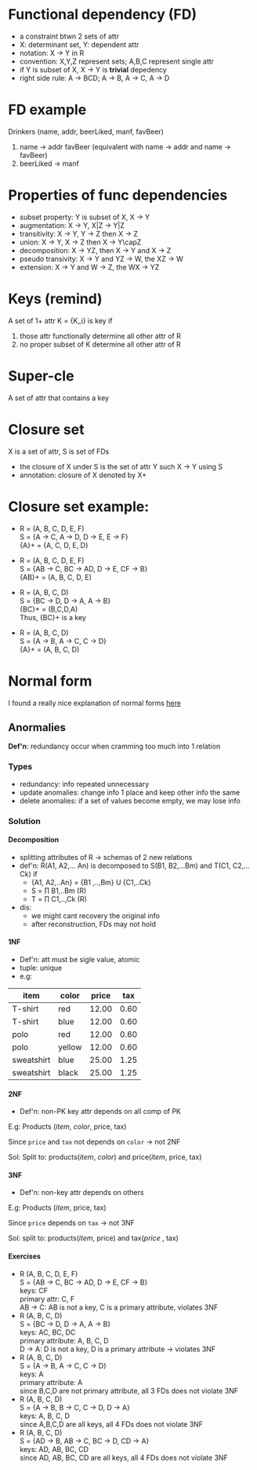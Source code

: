 # Functional dependency (FD)
- a constraint btwn 2 sets of attr
- X: determinant set, Y: dependent attr
- notation: X -> Y in R
- convention: X,Y,Z represent sets; A,B,C represent single attr
- if Y is subset of X, X -> Y is **trivial** depedency
- right side rule: A -> BCD; A -> B, A -> C, A -> D

# FD example
Drinkers (name, addr, beerLiked, manf, favBeer)
1. name -> addr favBeer (equivalent with name -> addr and name -> favBeer)
2. beerLiked -> manf

# Properties of func dependencies
- subset property: Y is subset of X, X -> Y
- augmentation: X -> Y, X|Z -> Y|Z
- transitivity: X -> Y, Y -> Z then X -> Z
- union: X -> Y, X -> Z then X -> Y\capZ
- decomposition: X -> YZ, then X -> Y and X -> Z
- pseudo transivity: X -> Y and YZ -> W, the XZ -> W
- extension: X -> Y and W -> Z, the WX -> YZ

# Keys (remind)
A set of 1+ attr K = {K_i} is key if
1. those attr functionally determine all other attr of R
2. no proper subset of K determine all other attr of R

# Super-cle
A set of attr that contains a key

# Closure set
X is a set of attr, S is set of FDs
- the closure of X under S is the set of attr Y such X -> Y using S
- annotation: closure of X denoted by X+

# Closure set example:
- R = (A, B, C, D, E, F)<br>
S = {A -> C, A -> D, D -> E, E -> F}<br>
{A}+ = {A, C, D, E, D}

- R = (A, B, C, D, E, F)<br>
S = {AB -> C, BC -> AD, D -> E, CF -> B}<br>
{AB}+ = (A, B, C, D, E)

- R = (A, B, C, D)<br>
S = {BC -> D, D -> A, A -> B} <br>
{BC}+ = (B,C,D,A)<br>
Thus, {BC}+ is a key

- R = (A, B, C, D)<br>
S = {A -> B, A -> C, C -> D}<br>
{A}+ = (A, B, C, D)

# Normal form
I found a really nice explanation of normal forms [here](https://www.youtube.com/watch?v=ABwD8IYByfk.)

## Anormalies
 **Def'n**: redundancy occur when cramming too much into 1 relation

### Types
- redundancy: info repeated unnecessary
- update anomalies: change info 1 place and keep other info the same
- delete anomalies: if a set of values become empty, we may lose info

### Solution

#### Decomposition
- splitting attributes of R -> schemas of 2 new relations
- def'n: R(A1, A2,... An) is decomposed to S(B1, B2,...Bm) and T(C1, C2,... Ck) if
  - {A1, A2,..An} = {B1 ,..,Bm} U {C1,..Ck}
  - S = ∏ B1,..Bm (R)
  - T = ∏ C1,..,Ck (R)
- dis:
    - we might cant recovery the original info
    - after reconstruction, FDs may not hold

#### 1NF
- Def'n: att must be sigle value, atomic
- tuple: unique
- e.g:

| item       | color  | price | tax  |
|------------|--------|-------|------|
| T-shirt    | red    | 12.00 | 0.60 |
| T-shirt    | blue   | 12.00 | 0.60 |
| polo       | red    | 12.00 | 0.60 |
| polo       | yellow | 12.00 | 0.60 |
| sweatshirt | blue   | 25.00 | 1.25 |
| sweatshirt | black  | 25.00 | 1.25 |

#### 2NF
- Def'n: non-PK key attr depends on all comp of PK

E.g: Products (*item*, *color*, price, tax)

Since `price` and `tax` not depends on `color` -> not 2NF

Sol: Split to: products(*item*, *color*) and price(*item*, price, tax)

#### 3NF
- Def'n: non-key attr depends on others

E.g: Products (*item*, price, tax)

Since `price` depends on `tax` -> not 3NF

Sol: split to: products(*item*, price) and tax(*price* , tax)

#### Exercises
- R (A, B, C, D, E, F)<br>
S = {AB -> C, BC -> AD, D -> E, CF -> B}<br>
keys: CF <br>
primary attr: C, F<br>
AB -> C: AB is not a key, C is a primary attribute, violates 3NF
- R (A, B, C, D) <br>
S = {BC -> D, D -> A, A -> B}<br>
keys: AC, BC, DC<br>
primary attribute: A, B, C, D <br>
D -> A: D is not a key, D is a primary attribute -> violates 3NF
- R (A, B, C, D)<br>
S = {A -> B, A -> C, C -> D}<br>
keys: A<br>
primary attribute: A<br>
since B,C,D are not primary attribute, all 3 FDs does not violate 3NF
- R (A, B, C, D)<br>
S = {A -> B, B -> C, C -> D, D -> A}<br>
keys: A, B, C, D<br>
since A,B,C,D are all keys, all 4 FDs does not violate 3NF
- R (A, B, C, D)<br>
S = {AD -> B, AB -> C, BC -> D, CD -> A}<br>
keys: AD, AB, BC, CD<br>
since AD, AB, BC, CD are all keys, all 4 FDs does not violate 3NF